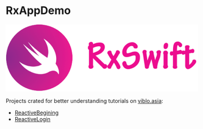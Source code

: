 # RxAppDemo
![Logo](logo.png)

Projects crated for better understanding tutorials on [viblo.asia](https://viblo.asia/u/yerkenabildin):
</br>
- [ReactiveBegining](https://github.com/Yerkenabildin/RxAppDemo/tree/master/ReactiveBegining)</br>
- [ReactiveLogin](https://github.com/Yerkenabildin/RxAppDemo/tree/master/ReactiveLogin)
